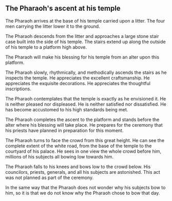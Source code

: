 ## The Pharaoh's ascent at his temple

The Pharaoh arrives at the base of his temple carried upon a litter. The four men carrying the litter lower it to the ground.

The Pharaoh descends from the litter and approaches a large stone stair case built into the side of his temple. The stairs extend up along the outside of his temple to a platform high above. 

The Pharaoh will make his blessing for his temple from an alter upon this platform.

The Pharaoh slowly, rhythmically, and methodically ascends the stairs as he inspects the temple. He appreciates the excellent craftsmanship. He appreciates the exquisite decorations. He appreciates the thoughtful inscriptions.

The Pharaoh contemplates that the temple is exactly as he envisioned it. He is neither pleased nor displeased. He is neither satisfied nor dissatisfied. He has become accustomed to his high standards being met.

The Pharaoh completes the ascent to the platform and stands before the alter where his blessing will take place. He prepares for the ceremony that his priests have planned in preparation for this moment.

The Pharaoh turns to face the crowd from this great height. He can see the complete extent of the white road, from the base of the temple to the courtyard of his palace. He sees in one view the whole crowd before him, millions of his subjects all bowing low towards him.

The Pharaoh falls to his knees and bows low to the crowd below. His councilors, priests, generals, and all his subjects are astonished. This act was not planned as part of the ceremony.

In the same way that the Pharaoh does not wonder why his subjects bow to him, so it is that we do not know why the Pharaoh chose to bow that day.
